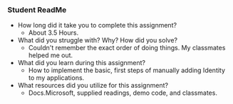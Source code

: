 ### Student ReadMe
- How long did it take you to complete this assignment?
  - About 3.5 Hours.
- What did you struggle with? Why? How did you solve?
  - Couldn't remember the exact order of doing things.  My classmates helped me out.
- What did you learn during this assignment?
  - How to implement the basic, first steps of manually adding Identity to my applications.
- What resources did you utilize for this assignment?
  - Docs.Microsoft, supplied readings, demo code, and classmates.
